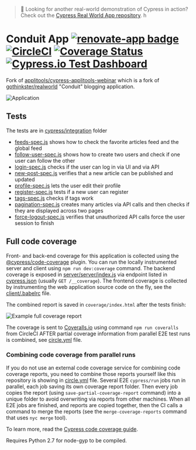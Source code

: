 > 🚩 Looking for another real-world demonstration of Cypress in action? Check out the [Cypress Real World App repository](https://github.com/cypress-io/cypress-realworld-app). h

# Conduit App [![renovate-app badge][renovate-badge]][renovate-app] [![CircleCI](https://circleci.com/gh/cypress-io/cypress-example-conduit-app/tree/master.svg?style=svg&circle-token=f127e83138e505b26bb90ab7c0bcb60e5265fecb)](https://circleci.com/gh/cypress-io/cypress-example-conduit-app/tree/master) [![Coverage Status](https://coveralls.io/repos/github/cypress-io/cypress-example-conduit-app/badge.svg?branch=master)](https://coveralls.io/github/cypress-io/cypress-example-conduit-app?branch=master) [![Cypress.io Test Dashboard](https://img.shields.io/badge/cypress.io-dashboard-green.svg?style=flat-square)](https://dashboard.cypress.io/#/projects/bh5j1d)


Fork of [applitools/cypress-applitools-webinar](https://github.com/applitools/cypress-applitools-webinar) which is a fork of [gothinkster/realworld](https://github.com/gothinkster/realworld) "Conduit" blogging application.

![Application](images/app.png)

## Tests

The tests are in [cypress/integration](cypress/integration) folder

- [feeds-spec.js](cypress/integration/feeds-spec.js) shows how to check the favorite articles feed and the global feed
- [follow-user-spec.js](cypress/integration/follow-user-spec.js) shows how to create two users and check if one user can follow the other
- [login-spec.js](cypress/integration/login-spec.js) checks if the user can log in via UI and via API
- [new-post-spec.js](cypress/integration/new-post-spec.js) verifies that a new article can be published and updated
- [profile-spec.js](cypress/integration/profile-spec.js) lets the user edit their profile
- [register-spec.js](cypress/integration/register-spec.js) tests if a new user can register
- [tags-spec.js](cypress/integration/tags-spec.js) checks if tags work
- [pagination-spec.js](cypress/integration/pagination-spec.js) creates many articles via API calls and then checks if they are displayed across two pages
- [force-logout-spec.js](cypress/integration/force-logout-spec.js) verifies that unauthorized API calls force the user session to finish

## Full code coverage

Front- and back-end coverage for this application is collected using the [@cypress/code-coverage](https://github.com/cypress-io/code-coverage) plugin. You can run the locally instrumented server and client using `npm run dev:coverage` command. The backend coverage is exposed in [server/server/index.js](server/server/index.js) via endpoint listed in [cypress.json](cypress.json) (usually `GET /__coverage`). The frontend coverage is collected by instrumenting the web application source code on the fly, see the [client/.babelrc](client/.babelrc) file.

The combined report is saved in `coverage/index.html` after the tests finish:

![Example full coverage report](images/full-coverage.png)

The coverage is sent to [Coveralls.io](https://coveralls.io/repos/github/cypress-io/cypress-example-realworld) using command `npm run coveralls` from CircleCI AFTER partial coverage information from parallel E2E test runs is combined, see [circle.yml](circle.yml) file.

### Combining code coverage from parallel runs

If you do not use an external code coverage service for combining code coverage reports, you need to combine those reports yourself like this repository is showing in [circle.yml](circle.yml) file. Several E2E `cypress/run` jobs run in parallel, each job saving its own coverage report folder. Then every job copies the report (using `save-partial-coverage-report` command) into a unique folder to avoid overwriting via reports from other machines. When all E2E jobs are finished, and reports are copied together, then the CI calls a command to merge the reports (see the `merge-coverage-reports` command that uses `nyc merge` tool).

To learn more, read the [Cypress code coverage guide](https://on.cypress.io/coverage).

[renovate-badge]: https://img.shields.io/badge/renovate-app-blue.svg
[renovate-app]: https://renovateapp.com/

Requires Python 2.7 for node-gyp to be compiled.
